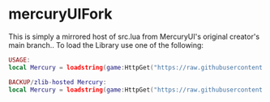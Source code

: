 # mercuryUIFork
This is simply a mirrored host of src.lua from MercuryUI's original creator's main branch..
To load the Library use one of the following:
```Lua
USAGE: 
local Mercury = loadstring(game:HttpGet("https://raw.githubusercontent.com/deeeity/mercury-lib/master/src.lua"))() << From the Official Repo

BACKUP/zlib-hosted Mercury:
local Mercury = loadstring(game:HttpGet("https://raw.githubusercontent.com/vlibNull/mercuryUIFork/main/src.lua"))()
```
